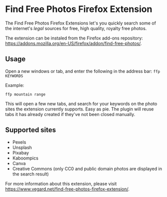# Find Free Photos Firefox Extension

The Find Free Photos Firefox Extensions let's you quickly search some of the internet's _legal_ sources for free, high quality, royalty free photos.

The extension can be instaled from the Firefox add-ons repository: https://addons.mozilla.org/en-US/firefox/addon/find-free-photos/.

## Usage

Open a new windows or tab, and enter the following in the address bar: `ffp KEYWORDS`

Example:

`ffp mountain range`

This will open a few new tabs, and search for your keywords on the photo sites the extension currently supports. Easy as pie. The plugin will reuse tabs it has already created if they've not been closed manually.

## Supported sites

* Pexels
* Unsplash
* Pixabay
* Kaboompics
* Canva
* Creative Commons (only CC0 and public domain photos are displayed in the search result)

For more information about this extension, please visit https://www.vegard.net/find-free-photos-firefox-extension/.

